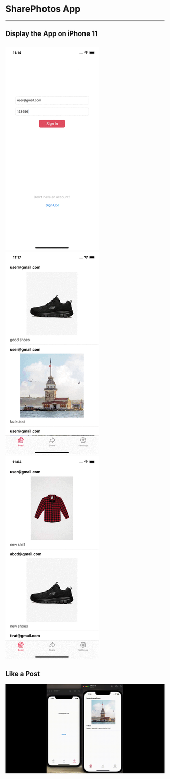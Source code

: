 # SharePhotos App
---

## Display the App on iPhone 11 
![](https://github.com/hasanuysaal/SharePhotos/blob/main/Gifs/iPhone11-1.gif)
![](https://github.com/hasanuysaal/SharePhotos/blob/main/Gifs/iPhone11-2.gif)
![](https://github.com/hasanuysaal/SharePhotos/blob/main/Gifs/iPhone11-3.gif)
----

## Like a Post
![](https://github.com/hasanuysaal/SharePhotos/blob/main/Gifs/likeActing.gif)